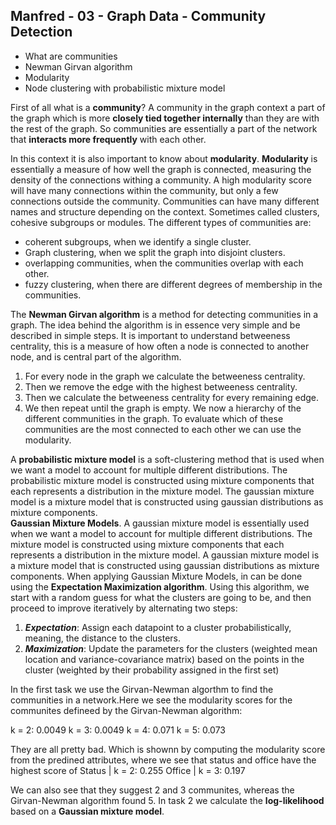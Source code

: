 ## Manfred - 03 - Graph Data - Community Detection 
- What are communities
- Newman Girvan algorithm
- Modularity
- Node clustering with probabilistic mixture model
  
First of all what is a **community**?
A community in the graph context a part of the graph which is more **closely tied together internally** than they are with the rest of the graph. So communities are essentially a part of the network that **interacts more frequently** with each other.

In this context it is also important to know about **modularity**. **Modularity** is essentially a measure of how well the graph is connected, measuring the density of the connections withing a community. A high modularity score will have many connections within the community, but only a few connections outside the community.
Communities can have many different names and structure depending on the context. Sometimes called clusters, cohesive subgroups or modules. 
The different types of communities are:
- coherent subgroups, when we identify a single cluster.
- Graph clustering, when we split the graph into disjoint clusters.
- overlapping communities, when the communities overlap with each other.
- fuzzy clustering, when there are different degrees of membership in the communities.

The **Newman Girvan algorithm** is a method for detecting communities in a graph.
The idea behind the algorithm is in essence very simple and be described in simple steps. 
It is important to understand betweeness centrality, this is a measure of how often a node is connected to another node, and is central part of the algorithm.
1. For every node in the graph we calculate the betweeness centrality.
2. Then we remove the edge with the highest betweeness centrality.
3. Then we calculate the betweeness centrality for every remaining edge.
4. We then repeat until the graph is empty.
We now a hierarchy of the different communities in the graph.
To evaluate which of these communities are the most connected to each other we can use the modularity.

A **probabilistic mixture model** is a soft-clustering method that is used when we want a model to account for multiple different distributions. The probabilistic mixture model is constructed using mixture components that each represents a distribution in the mixture model. The gaussian mixture model is a mixture model that is constructed using gaussian distributions as mixture components.  
**Gaussian Mixture Models**. A gaussian mixture model is essentially used when we want a model to account for multiple different distributions. The mixture model is constructed using mixture components that each represents a distribution in the mixture model. A gaussian mixture model is a mixture model that is constructed using gaussian distributions as mixture components. When applying Gaussian Mixture Models, in can be done using the **Expectation Maximization algorithm**. Using this algorithm, we start with a random guess for what the clusters are going to be, and then proceed to improve iteratively by alternating two steps:
1. ***Expectation***: Assign each datapoint to a cluster probabilistically, meaning, the distance to the clusters.
2. ***Maximization***: Update the parameters for the clusters (weighted mean location and variance-covariance matrix) based on the points in the cluster (weighted by their probability assigned in the first set)

In the first task we use the Girvan-Newman algorthm to find the communities in a network.Here we see the modularity scores for the communites defineed by the Girvan-Newman algorithm:

k = 2: 0.0049
k = 3: 0.0049
k = 4: 0.071
k = 5: 0.073

They are all pretty bad. Which is shownn by computing the modularity score from the predined attributes, where we see that status and office have the highest score of 
Status          | k = 2: 0.255
Office          | k = 3: 0.197

We can also see that they suggest 2 and 3 communites, whereas the Girvan-Newman algorithm found 5. In task 2 we calculate the **log-likelihood** based on a **Gaussian mixture model**. 